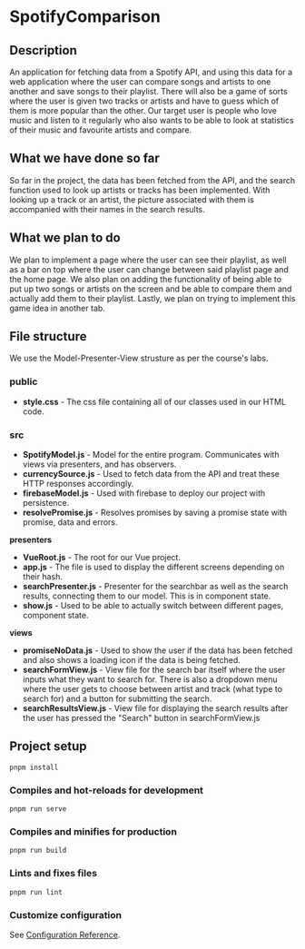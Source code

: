 # SpotifyComparison

## Description

An application for fetching data from a Spotify API, and using this data for a web application where the user can compare songs and artists to one another and save songs to their playlist. There will also be a game of sorts where the user is given two tracks or artists and have to guess which of them is more popular than the other. Our target user is people who love music and listen to it regularly who also wants to be able to look at statistics of their music and favourite artists and compare.

## What we have done so far

So far in the project, the data has been fetched from the API, and the search function used to look up artists or tracks has been implemented. With looking up a track or an artist, the picture associated with them is accompanied with their names in the search results. 

## What we plan to do

We plan to implement a page where the user can see their playlist, as well as a bar on top where the user can change between said playlist page and the home page. We also plan on adding the functionality of being able to put up two songs or artists on the screen and be able to compare them and actually add them to their playlist. Lastly, we plan on trying to implement this game idea in another tab. 

## File structure

We use the Model-Presenter-View strusture as per the course's labs.

### public

- <strong>style.css</strong> - The css file containing all of our classes used in our HTML code.

### src

- <strong>SpotifyModel.js</strong> - Model for the entire program. Communicates with views via presenters, and has observers.
- <strong>currencySource.js</strong> - Used to fetch data from the API and treat these HTTP responses accordingly.
- <strong>firebaseModel.js</strong> - Used with firebase to deploy our project with persistence.
- <strong>resolvePromise.js</strong> - Resolves promises by saving a promise state with promise, data and errors.

<strong>presenters</strong>

- <strong>VueRoot.js</strong> - The root for our Vue project.
- <strong>app.js</strong> - The file is used to display the different screens depending on their hash.
- <strong>searchPresenter.js</strong> - Presenter for the searchbar as well as the search results, connecting them to our model. This is in component state.
- <strong>show.js</strong> - Used to be able to actually switch between different pages, component state.

<strong>views</strong>

- <strong>promiseNoData.js</strong> - Used to show the user if the data has been fetched and also shows a loading icon if the data is being fetched.
- <strong>searchFormView.js</strong> - View file for the search bar itself where the user inputs what they want to search for. There is also a dropdown menu where the user gets to choose between artist and track (what type to search for) and a button for submitting the search.
- <strong>searchResultsView.js</strong> - View file for displaying the search results after the user has pressed the "Search" button in searchFormView.js

## Project setup
```
pnpm install
```

### Compiles and hot-reloads for development
```
pnpm run serve
```

### Compiles and minifies for production
```
pnpm run build
```

### Lints and fixes files
```
pnpm run lint
```

### Customize configuration
See [Configuration Reference](https://cli.vuejs.org/config/).